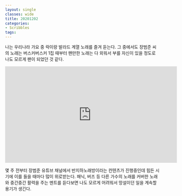 ```yaml
---
layout: single
classes: wide
title: 20201202
categories:
- Scribbles
tags:
---
```


나는 우리나라 가요 중 락이랑 발라드 계열 노래를 즐겨 듣는다. 그 중에서도 장범준 씨의 노래는 버스커버스커 1집 때부터 왠만한 노래는 다 외워서 부를 자신이 있을 정도로 나도 모르게 팬이 되었던 것 같다.

<iframe width="560" height="315" src="https://www.youtube.com/embed/Ny6g5Tsbilc" frameborder="0" allow="accelerometer; autoplay; clipboard-write; encrypted-media; gyroscope; picture-in-picture" allowfullscreen></iframe>

몇 주 전부터 장범준 유튜브 채널에서 반지하노래방이라는 컨텐츠가 진행중인데 힘든 시기에 이를 들을 때마다 많이 위로받는다. 패닉, 버즈 등 다른 가수의 노래를 커버한 노래와 중간중간 활력을 주는 멘트를 듣다보면 나도 모르게 어려워서 망설이던 일을 계속할 용기가 생긴다.

